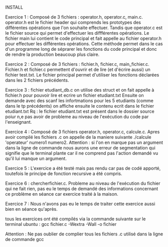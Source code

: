 INSTALL

Exercice 1 : Composé de 3 fichiers : operator.h, operator.c, main.c.
operator.h est le fichier header qui comprends les prototypes des différentes opérations que l'on souhaite effectuer. Tandis que operator.c est le fichier source qui permet d'effectuer les diffférentes opérations. Le fichier main lui contient le code principal et fait appelle au fichier operator.h pour effectuer les différentes opérations. Cette méthode permet dans le cas d'un programme long de séprarer les fonctions du code principal et donc de rendre la production beaucoup plus claire.


Exercice 2 : Composé de 3 fichiers : fichier.h, fichier.c, main_fichier.c.
Fichier.h et fichier.c permettent d'ouvrir et de lire (et d'écrire aussi) un fichier test.txt. Le fichier principal permet d'utiliser les fonctions déclarées dans les 2 fichiers précédents.


Exercice 3 : fichier etudiant_db.c 
on utilise des struct et on fait appelle à fichier.h pour pouvoir lire et ecrire un fichier etudiant.txt
Ensuite on demande avec des scanf les infortmations pour les 5 etudiants (comme dans le tp précédents) on affiche ensuite le contenu ecrit dans le fichier etudiant.txt
Rq : le fichier etudiant.txt est présent dans le dossier source poiur n,e pas avoir de probleme au niveau de l'exécution du code par l'enseignant.


Exercice 4 : Composé de 3 fichiers operator.h, operator.c, calcule.c.
Apres avoir compilé les fichiers .c on appelle de la maniere suivante ./calcule 'operateur' numero1 numero2. Attention : si l'on en marque pas un argument dans la ligne de commande nous aurons une erreur de segmentation qui signifie que le terminal plante car il ne comprend pas l'action demandé vu qu'il lui manque un argument.



Exercice 5 : L'exercice a été testé mais pas rendu car pas de codé apporté, toutefois le principe de fonction recursive a été compris.


Exercice 6 : chercherfichier.c.
Probleme au niveau de l'exécution du fichier qui ne fait rien, pas eu le temps de demandé des informations concernant ce problème en séance car exercice traité à la maison.


Exercice 7 : Nous n'avons pas eu le temps de traiter cette exercice aussi bien en séance qu'après.





tous les exercices ont été compilés via la commande suivante sur le terminal ubuntu :
gcc fichier.c -Wextra -Wall -o fichier

Attention : Ne pas oublier de complier tous les fichiers .c utilisé dans la ligne de commande gcc
